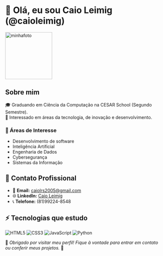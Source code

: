 # 👋 Olá, eu sou Caio Leimig (@caioleimig)

<img src="https://github.com/user-attachments/assets/4e84c8e8-6063-49c7-8469-285f8ee2e6f2" alt="minhafoto" width="150">

## Sobre mim
🎓 Graduando em Ciência da Computação na CESAR School (Segundo Semestre).  
🚀 Interessado em áreas da tecnologia, de inovação e desenvolvimento.

### 🌟 Áreas de Interesse
- Desenvolvimento de software
- Inteligência Artificial
- Engenharia de Dados
- Cybersegurança
- Sistemas da Informação

## 💼 Contato Profissional
- 📧 **Email:** [caiolrs2005@gmail.com](mailto:caiolrs2005@gmail.com)  
- 🌐 **LinkedIn:** [Caio Leimig](https://www.linkedin.com/in/caio-leimig-rodrigues-da-silva/)  
- 📞 **Telefone:** (81)99224-8548

## ⚡ Tecnologias que estudo
![HTML5](https://img.shields.io/badge/-HTML5-E34F26?style=flat-square&logo=html5&logoColor=white)
![CSS3](https://img.shields.io/badge/-CSS3-1572B6?style=flat-square&logo=css3)
![JavaScript](https://img.shields.io/badge/-JavaScript-F7DF1E?style=flat-square&logo=javascript&logoColor=black)
![Python](https://img.shields.io/badge/-Python-3776AB?style=flat-square&logo=python&logoColor=white)

💬 *Obrigado por visitar meu perfil! Fique à vontade para entrar em contato ou conferir meus projetos.* 🚀
